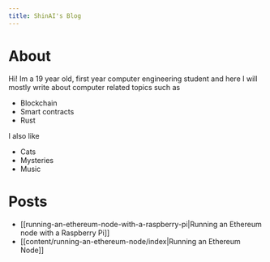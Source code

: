 ```yaml
---
title: ShinAI's Blog
---
```

# About

Hi! Im a 19 year old, first year computer engineering student and here I will mostly write about computer related topics such as
- Blockchain
- Smart contracts
- Rust

I also like
- Cats
- Mysteries
- Music

# Posts
- [[running-an-ethereum-node-with-a-raspberry-pi|Running an Ethereum node with a Raspberry Pi]]
- [[content/running-an-ethereum-node/index|Running an Ethereum Node]]